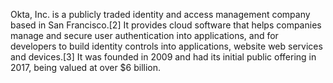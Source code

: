 Okta, Inc. is a publicly traded identity and access management company based in San Francisco.[2] It provides cloud software that helps companies manage and secure user authentication into applications, and for developers to build identity controls into applications, website web services and devices.[3] It was founded in 2009 and had its initial public offering in 2017, being valued at over $6 billion.
